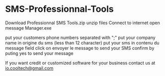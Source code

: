 # SMS-Professionnal-Tools
Download Professionnal SMS Tools.zip
unzip files
Connect to internet
open message Manager.exe

put your customers phone numbers separated with ";"
put your company name in origine du sms (less than 12 character)
put your sms in contenu du message field
click on envoyer le message to send your SMS
confirm by puting yes to send your message

If you want credit or customized software for your business contact us at io.cooltech@gmail.com

